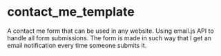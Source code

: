 # contact_me_template

A contact me form that can be used in any website. Using email.js API to handle all form submissions. The form is made in such way that I get an email notification every time someone submits it.

